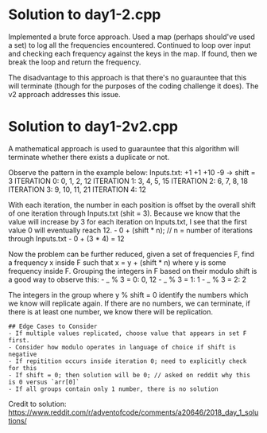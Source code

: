 # Solution to day1-2.cpp
Implemented a brute force approach.  Used a map (perhaps should've used a set) to log all the frequencies encountered.  Continued to loop over input and checking each frequency against the keys in the map.  If found, then we break the loop and return the frequency.

The disadvantage to this approach is that there's no guarauntee that this will terminate (though for the purposes of the coding challenge it does).  The v2 approach addresses this issue.

# Solution to day1-2v2.cpp
A mathematical approach is used to guarauntee that this algorithm will terminate whether there exists a duplicate or not.

Observe the pattern in the example below:
    Inputs.txt: +1 +1 +10 -9 -> shift = 3
    ITERATION 0: 0, 1, 2, 12
    ITERATION 1: 3, 4, 5, 15
    ITERATION 2: 6, 7, 8, 18
    ITERATION 3: 9, 10, 11, 21
    ITERATION 4: 12

With each iteration, the number in each position is offset by the overall shift of one iteration through Inputs.txt (shit = 3).  Because we know that the value will increase by 3 for each iteration on Inputs.txt, I see that the first value 0 will eventually reach 12.
    - 0 + (shift * n); // n = number of iterations through Inputs.txt
    - 0 + (3 * 4) = 12

Now the problem can be further reduced, given a set of frequencies F, find a frequency x inside F such that x = y + (shift * n) where y is some frequency inside F.  Grouping the integers in F based on their modulo shift is a good way to observe this:
    - _ % 3 = 0: 0, 12
    - _ % 3 = 1: 1
    - _ % 3 = 2: 2

The integers in the group where y % shift = 0 identify the numbers which we know will replicate again.  If there are no numbers, we can terminate, if there is at least one number, we know there will be replication.

    ## Edge Cases to Consider
    - If multiple values replicated, choose value that appears in set F first.
    - Consider how modulo operates in language of choice if shift is negative
    - If repitition occurs inside iteration 0; need to explicitly check for this
    - If shift = 0; then solution will be 0; // asked on reddit why this is 0 versus `arr[0]`
    - If all groups contain only 1 number, there is no solution

Credit to solution: https://www.reddit.com/r/adventofcode/comments/a20646/2018_day_1_solutions/

